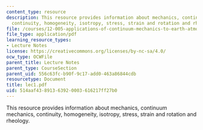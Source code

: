 ```yaml
---
content_type: resource
description: This resource provides information about mechanics, continuum mechanics,
  continuity, homogeneity, isotropy, stress, strain and rotation and rheology.
file: /courses/12-005-applications-of-continuum-mechanics-to-earth-atmospheric-and-planetary-sciences-spring-2006/514aaf43891363920003616217ff27b0_lec1.pdf
file_type: application/pdf
learning_resource_types:
- Lecture Notes
license: https://creativecommons.org/licenses/by-nc-sa/4.0/
ocw_type: OCWFile
parent_title: Lecture Notes
parent_type: CourseSection
parent_uid: 556c63fc-b90f-9c17-add0-463a86844cdb
resourcetype: Document
title: lec1.pdf
uid: 514aaf43-8913-6392-0003-616217ff27b0
---
```

This resource provides information about mechanics, continuum mechanics, continuity, homogeneity, isotropy, stress, strain and rotation and rheology.